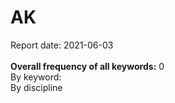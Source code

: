 <h1>AK</h1>Report date: 2021-06-03<br><br><b>Overall frequency of all keywords:</b> 0<br>By keyword:<br />By discipline